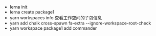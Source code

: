 - lerna init
- lerna create package1
- yarn workspaces info 查看工作空间的子包信息
- yarn add chalk cross-spawn fs-extra --ignore-workspace-root-check
- yarn workspace package1 add commander